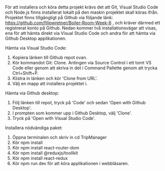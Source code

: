 För att installera och köra detta projekt krävs det att Git, Visual Studio Code och Node.js finns installerat lokalt på den maskin projektet skall köras ifrån. Projektet finns tillgängligt på Github via följande länk: https://github.com/filipwretner/Boiler-Room-Week-6 , och kräver därmed ett registrerat konto på Github. Nedan kommer två installationsvägar att visas, ena för att hämta direkt via Visual Studio Code och andra för att hämta via Github Desktop applikationen.

Hämta via Visual Studio Code:
1. Kopiera länken till Github repot ovan.
2. Kör kommandot Git: Clone. Antingen via Source Control i ett tomt VS Code eller genom att skriva in det i Command Pallette genom att trycka Ctrl+Shift+P.
3. Klistra in länken och kör 'Clone from URL'.
4. Välj en mapp att installera projektet i.

Hämta via Github desktop:
1. Följ länken till repot, tryck på 'Code' och sedan 'Open with Github Desktop'.
2. I prompten som kommer upp i Github Desktop, välj 'Clone'.
3. Tryck på 'Open with Visual Studio Code'.

Installera nödvändiga paket:
1. Öppna terminalen och skriv in cd TripManager
2. Kör npm install
3. Kör npm install react-router-dom
4. Kör npm install @reduxjs/toollkit
5. Kör npm install react-redux
6. Kör npm run dev för att köra applikationen i webbläsaren.